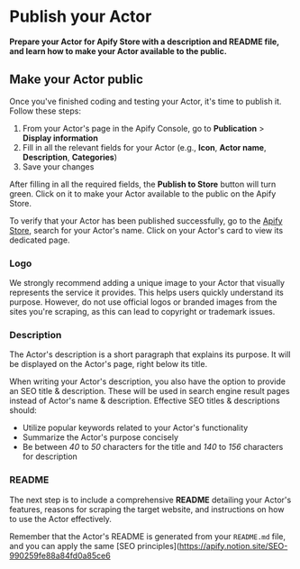 # Publish your Actor

**Prepare your Actor for Apify Store with a description and README file, and learn how to make your Actor available to the public.**

## Make your Actor public

Once you've finished coding and testing your Actor, it's time to publish it. Follow these steps:

1. From your Actor's page in the Apify Console, go to **Publication** > **Display information**
2. Fill in all the relevant fields for your Actor (e.g., **Icon**, **Actor name**, **Description**, **Categories**)
3. Save your changes

After filling in all the required fields, the **Publish to Store** button will turn green. Click on it to make your Actor available to the public on the Apify Store.

To verify that your Actor has been published successfully, go to the [Apify Store](https://apify.com/store), search for your Actor's name. Click on your Actor's card to view its dedicated page.

### Logo

We strongly recommend adding a unique image to your Actor that visually represents the service it provides. This helps users quickly understand its purpose. However, do not use official logos or branded images from the sites you're scraping, as this can lead to copyright or trademark issues.

### Description

The Actor's description is a short paragraph that explains its purpose. It will be displayed on the Actor's page, right below its title.

When writing your Actor's description, you also have the option to provide an SEO title & description. These will be used in search engine result pages instead of Actor's name & description. Effective SEO titles & descriptions should:

- Utilize popular keywords related to your Actor's functionality
- Summarize the Actor's purpose concisely
- Be between _40_ to _50_ characters for the title and _140_ to _156_ characters for description

### README

The next step is to include a comprehensive **README** detailing your Actor's features, reasons for scraping the target website, and instructions on how to use the Actor effectively.

Remember that the Actor's README is generated from your `README.md` file, and you can apply the same [SEO principles](https://apify.notion.site/SEO-990259fe88a84fd0a85ce6
